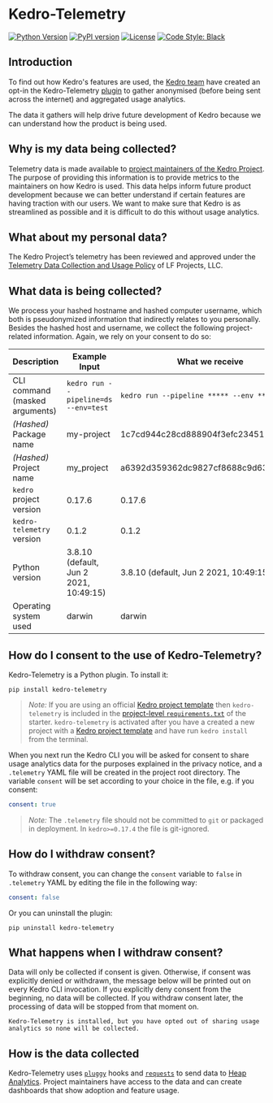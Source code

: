 # Kedro-Telemetry

[![Python Version](https://img.shields.io/badge/python-3.7%20%7C%203.8%20%7C%203.9%20%7C%203.10-blue.svg)](https://pypi.org/project/kedro-telemetry/)
[![PyPI version](https://badge.fury.io/py/kedro-telemetry.svg)](https://pypi.org/project/kedro-telemetry/)
[![License](https://img.shields.io/badge/license-Apache%202.0-blue.svg)](https://opensource.org/licenses/Apache-2.0)
[![Code Style: Black](https://img.shields.io/badge/code%20style-black-black.svg)](https://github.com/ambv/black)

## Introduction

To find out how Kedro's features are used, the [Kedro team](https://github.com/kedro-org/kedro) have created an opt-in the Kedro-Telemetry [plugin](https://kedro.readthedocs.io/en/stable/07_extend_kedro/04_plugins.html) to gather anonymised (before being sent across the internet) and aggregated usage analytics.

The data it gathers will help drive future development of Kedro because we can understand how the product is being used.

## Why is my data being collected?

Telemetry data is made available to [project maintainers of the Kedro Project](https://kedro.readthedocs.io/en/stable/faq/faq.html#who-maintains-kedro). The purpose of providing this information is to provide metrics to the maintainers on how Kedro is used. This data helps inform future product development because we can better understand if certain features are having traction with our users. We want to make sure that Kedro is as streamlined as possible and it is difficult to do this without usage analytics.


## What about my personal data?

The Kedro Project’s telemetry has been reviewed and approved under the [Telemetry Data Collection and Usage Policy](https://lfprojects.org/policies/telemetry-data-policy/) of LF Projects, LLC.


## What data is being collected?

We process your hashed hostname and hashed computer username, which both is pseudonymized information that indirectly relates to you personally. Besides the hashed host and username, we collect the following project-related information. Again, we rely on your consent to do so:

|Description|Example Input|What we receive|
|-|-|-|
|CLI command (masked arguments)|`kedro run --pipeline=ds --env=test`|`kedro run --pipeline ***** --env *****`|
|_(Hashed)_ Package name|my-project|1c7cd944c28cd888904f3efc2345198507...|
|_(Hashed)_ Project name|my_project|a6392d359362dc9827cf8688c9d634520e...|
|`kedro` project version|0.17.6|0.17.6|
|`kedro-telemetry` version|0.1.2|0.1.2|
|Python version|3.8.10 (default, Jun  2 2021, 10:49:15)|3.8.10 (default, Jun  2 2021, 10:49:15)|
|Operating system used|darwin|darwin|

## How do I consent to the use of Kedro-Telemetry?

Kedro-Telemetry is a Python plugin. To install it:

```console
pip install kedro-telemetry
```

> _Note:_ If you are using an official [Kedro project template](https://kedro.readthedocs.io/en/stable/02_get_started/06_starters.html) then `kedro-telemetry` is included in the [project-level `requirements.txt`](https://kedro.readthedocs.io/en/stable/04_kedro_project_setup/01_dependencies.html#kedro-install) of the starter. `kedro-telemetry` is activated after you have a created a new project with a [Kedro project template](https://kedro.readthedocs.io/en/stable/02_get_started/06_starters.html) and have run `kedro install` from the terminal.

When you next run the Kedro CLI you will be asked for consent to share usage analytics data for the purposes explained in the privacy notice, and a `.telemetry` YAML file will be created in the project root directory. The variable `consent` will be set according to your choice in the file, e.g. if you consent:

```yaml
consent: true
```

>*Note:* The `.telemetry` file should not be committed to `git` or packaged in deployment. In `kedro>=0.17.4` the file is git-ignored.

## How do I withdraw consent?

To withdraw consent, you can change the `consent` variable to `false` in `.telemetry` YAML by editing the file in the following way:

```yaml
consent: false
```

Or you can uninstall the plugin:

```console
pip uninstall kedro-telemetry
```

## What happens when I withdraw consent?

Data will only be collected if consent is given. Otherwise, if consent was explicitly denied or withdrawn, the message below will be printed out on every Kedro CLI invocation. If you explicitly deny consent from the beginning, no data will be collected. If you withdraw consent later, the processing of data will be stopped from that moment on.

```
Kedro-Telemetry is installed, but you have opted out of sharing usage analytics so none will be collected.
```

## How is the data collected

Kedro-Telemetry uses [`pluggy`](https://pypi.org/project/pluggy/) hooks and [`requests`](https://pypi.org/project/requests/) to send data to [Heap Analytics](https://heap.io/). Project maintainers have access to the data and can create dashboards that show adoption and feature usage.
